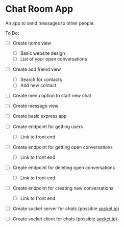 # Chat Room App

An app to send messages to other people.

To Do:

- [ ] Create home view
    - [ ] Basic website design
    - [ ] List of your open conversations
- [ ] Create add friend view
    - [ ] Search for contacts 
    - [ ] Add new contact 
- [ ] Create menu option to start new chat 
- [ ] Create message view
- [ ] Create basic express app
- [ ] Create endpoint for getting users 
    - [ ] Link to front end
- [ ] Create endpoint for getting open conversations
    - [ ] Link to front end
- [ ] Create endpoint for deleting open conversations
    - [ ] Link to front end
- [ ] Create endpoint for creating new conversations
    - [ ] Link to front end
- [ ] Create socket server for chats (possible [socket.io](https://socket.io)) 
- [ ] Create socket client for chats (possible [socket.io](https://socket.io)) 

